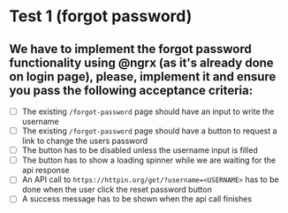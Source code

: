 # Test 1 (forgot password)

## We have to implement the forgot password functionality using @ngrx (as it's already done on login page), please, implement it and ensure you pass the following acceptance criteria:

- [ ] The existing `/forgot-password` page should have an input to write the username
- [ ] The existing `/forgot-password` page should have a button to request a link to change the users password
- [ ] The button has to be disabled unless the username input is filled
- [ ] The button has to show a loading spinner while we are waiting for the api response
- [ ] An API call to `https://httpin.org/get/?username=<USERNAME>` has to be done when the user click the reset password button
- [ ] A success message has to be shown when the api call finishes

